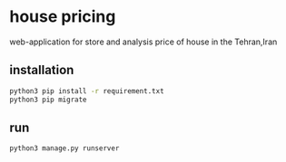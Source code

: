 # house pricing
web-application for store and analysis price of house in the Tehran,Iran

## installation

```bash
python3 pip install -r requirement.txt
python3 pip migrate
```

## run

```bash
python3 manage.py runserver
```